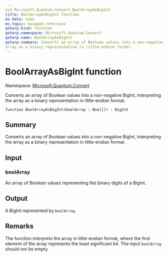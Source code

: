 ```yaml
---
uid Microsoft.Quantum.Convert.BoolArrayAsBigInt
title: BoolArrayAsBigInt function
ms.date: todo
ms.topic: managed-reference
qsharp.kind: function
qsharp.namespace: Microsoft.Quantum.Convert
qsharp.name: BoolArrayAsBigInt
qsharp.summary: Converts an array of Boolean values into a non-negative BigInt, interpreting the
array as a binary representation in little-endian format.
---
```


# BoolArrayAsBigInt function

Namespace: [Microsoft.Quantum.Convert](xref:Microsoft.Quantum.Convert)

Converts an array of Boolean values into a non-negative BigInt, interpreting the
array as a binary representation in little-endian format.
```qsharp
function BoolArrayAsBigInt(boolArray : Bool[]) : BigInt
```

## Summary
Converts an array of Boolean values into a non-negative BigInt, interpreting the
array as a binary representation in little-endian format.

## Input
### boolArray
An array of Boolean values representing the binary digits of a BigInt.

## Output
A BigInt represented by `boolArray`.

## Remarks
The function interprets the array in little-endian format, where the first
element of the array represents the least significant bit.
The input `boolArray` should not be empty.
